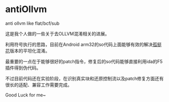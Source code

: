 # antiOllvm
anti ollvm like flat/bcf/sub

这是我个人做的一些关于去OLLVM混淆相关的进展。

利用符号执行的思路，目前在Android arm32的so代码上面能够有效的解决[孤挺花](https://github.com/GoSSIP-SJTU/Armariris)版本的平坦化混淆。

最重要的一点在于能够很好的patch指令，修复后的so代码能够直接利用ida的F5插件得到伪代码。

不过目前代码还在实验阶段，在识别真实块和还原控制流以及patch修复方面还有很长的适配、兼容工作需要完成。

Good Luck for me~


